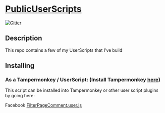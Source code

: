 # [PublicUserScripts](https://github.com/KhanhPham2411/PublicUserScripts)

[![Gitter](https://badges.gitter.im/Join%20Chat.svg)]()

## Description

This repo contains a few of my UserScripts that I've build


Installing
----------

### As a Tampermonkey / UserScript: (Install Tampermonkey [here](https://chrome.google.com/webstore/detail/tampermonkey/dhdgffkkebhmkfjojejmpbldmpobfkfo))

This script can be installed into Tampermonkey or other user script plugins by going here:

Facebook
[FilterPageComment.user.js](https://github.com/KhanhPham2411/PublicUserScripts/raw/main/Facebook/FilterPageComment.user.js)


